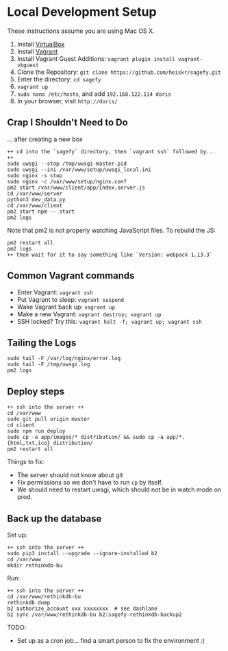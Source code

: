 Local Development Setup
=======================

These instructions assume you are using Mac OS X.

1. Install [VirtualBox](https://www.virtualbox.org/wiki/Downloads)
2. Install [Vagrant](http://downloads.vagrantup.com/)
3. Install Vagrant Guest Additions: `vagrant plugin install vagrant-vbguest`
4. Clone the Repository: `git clone https://github.com/heiskr/sagefy.git`
5. Enter the directory: `cd sagefy`
6. `vagrant up`
7. `sudo nano /etc/hosts`, and add `192.168.122.114 doris`
8. In your browser, visit `http://doris/`

Crap I Shouldn't Need to Do
----------------------------

... after creating a new box

    ++ cd into the `sagefy` directory, then `vagrant ssh` followed by... ++
    sudo uwsgi --stop /tmp/uwsgi-master.pid
    sudo uwsgi --ini /var/www/setup/uwsgi_local.ini
    sudo nginx -s stop
    sudo nginx -c /var/www/setup/nginx.conf
    pm2 start /var/www/client/app/index.server.js
    cd /var/www/server
    python3 dev_data.py
    cd /var/www/client
    pm2 start npm -- start
    pm2 logs

Note that pm2 is not properly watching JavaScript files. To rebuild the JS:

    pm2 restart all
    pm2 logs
    ++ then wait for it to say something like `Version: webpack 1.13.3`

Common Vagrant commands
-----------------------

- Enter Vagrant: `vagrant ssh`
- Put Vagrant to sleep: `vagrant suspend`
- Wake Vagrant back up: `vagrant up`
- Make a new Vagrant: `vagrant destroy; vagrant up`
- SSH locked? Try this: `vagrant halt -f; vagrant up; vagrant ssh`

Tailing the Logs
----------------

    sudo tail -F /var/log/nginx/error.log
    sudo tail -F /tmp/uwsgi.log
    pm2 logs

Deploy steps
------------

    ++ ssh into the server ++
    cd /var/www
    sudo git pull origin master
    cd client
    sudo npm run deploy
    sudo cp -a app/images/* distribution/ && sudo cp -a app/*.{html,txt,ico} distribution/
    pm2 restart all

Things to fix:

- The server should not know about git
- Fix permissions so we don't have to run `cp` by itself.
- We should need to restart uwsgi, which should not be in watch mode on prod.

Back up the database
--------------------

Set up:

    ++ ssh into the server ++
    sudo pip3 install --upgrade --ignore-installed b2
    cd /var/www
    mkdir rethinkdb-bu

Run:

    ++ ssh into the server ++
    cd /var/www/rethinkdb-bu
    rethinkdb dump
    b2 authorize_account xxx xxxxxxxx  # see dashlane
    b2 sync /var/www/rethinkdb-bu b2:sagefy-rethinkdb-backup2

TODO:

- Set up as a cron job... find a smart person to fix the environment :)
